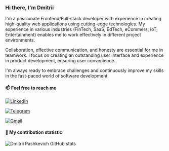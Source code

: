 ### Hi there, I'm Dmitrii

I'm a passionate Frontend/Full-stack developer with experience in creating high-quality web applications using cutting-edge technologies. My experience in various industries (FinTech, SaaS, EdTech, eCommers, IoT, Entertainment) enables me to work effectively in different project environments.

Collaboration, effective communication, and honesty are essential for me in teamwork. I focus on creating an outstanding user interface and experience in product development, ensuring user convenience.

I'm always ready to embrace challenges and continuously improve my skills in the fast-paced world of software development.

#### 📫 Feel free to reach me
[![LinkedIn](https://img.shields.io/badge/LinkedIn-0077B5?style=for-the-badge&logo=linkedin&logoColor=white&label=Dmitrii%20Pashkevich)](https://www.linkedin.com/in/dipiash)

[![Telegram](https://img.shields.io/badge/Telegram-2CA5E0?style=for-the-badge&logo=telegram&logoColor=white&label=Dmitrii%20Pashkevich)](https://t.me/dipiash)

[![Gmail](https://img.shields.io/badge/dipiash.developer@gmail.com-2CA5E0?style=for-the-badge&logo=Gmail&logoColor=white&link=mailto:dipiash.developer@gmail.com&label=Dmitrii%20Pashkevich)](mailto:dipiash.developer@gmail.com)


#### 🌱 My contribution statistic

![Dmitrii Pashkevich GitHub stats](https://dipiash-github-readme-stats.vercel.app/api?username=dipiash&show_icons=true&theme=merko)
